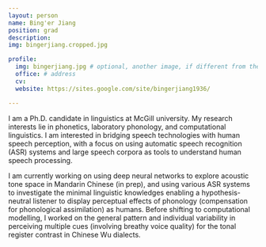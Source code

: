 ```yaml
---
layout: person
name: Bing'er Jiang
position: grad
description:
img: bingerjiang.cropped.jpg

profile:
  img: bingerjiang.jpg # optional, another image, if different from the one on the people page
  office: # address
  cv:
  website: https://sites.google.com/site/bingerjiang1936/

---
```


I am a Ph.D. candidate in linguistics at McGill university. My research interests lie in phonetics, laboratory phonology, and computational linguistics. I am interested in bridging speech technologies with human speech perception, with a focus on using automatic speech recognition (ASR) systems and large speech corpora as tools to understand human speech processing. 

I am currently working on using deep neural networks to explore acoustic tone space in Mandarin Chinese (in prep), and using various ASR systems to investigate the minimal linguistic knowledges enabling a hypothesis-neutral listener to display perceptual effects of phonology (compensation for phonological assimilation) as humans. Before shifting to computational modelling, I worked on the general pattern and individual variability in perceiving multiple cues (involving breathy voice quality) for the tonal register contrast in Chinese Wu dialects.